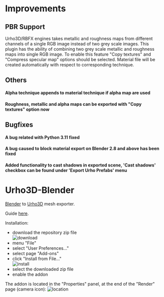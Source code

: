 Improvements
============
## PBR Support
Urho3D/RBFX engines takes metallic and roughness maps from different channels of a single RGB image instead of two grey scale images. This plugin has the ability of combining two grey scale metallic and roughness maps into single RGB image. To enable this feature "Copy textures" and "Compress specular map" options should be selected. Material file will be created automatically with respect to corresponding technique.
## Others
#### Alpha technique appends to material technique if alpha map are used
#### Roughness, metallic and alpha maps can be exported with "Copy textures" option now
## Bugfixes
#### A bug related with Python 3.11 fixed 
#### A bug caused to block material export on Blender 2.8 and above has been fixed
#### Added functionality to cast shadows in exported scene, 'Cast shadows' checkbox can be found under 'Export Urho Prefabs' menu

Urho3D-Blender
==============

[Blender](http://www.blender.org) to [Urho3D](https://urho3d.github.io) mesh exporter.

Guide [here](https://github.com/reattiva/Urho3D-Blender/blob/master/guide.txt).

Installation:
- download the repository zip file        
![download](https://cloud.githubusercontent.com/assets/5704756/26752822/f5ebaecc-4858-11e7-8e7c-35082ee751d3.png)
- menu "File"
- select "User Preferences..."
- select page "Add-ons"
- click "Install from File..."        
![install](https://cloud.githubusercontent.com/assets/5704756/26752823/fd119d7e-4858-11e7-9795-5d3b9d1a895c.png)
- select the downloaded zip file
- enable the addon

The addon is located in the "Properties" panel, at the end of the "Render" page (camera icon):
![location](https://cloud.githubusercontent.com/assets/5704756/26752826/0145c014-4859-11e7-9eb3-15f1724f3d6e.png)
